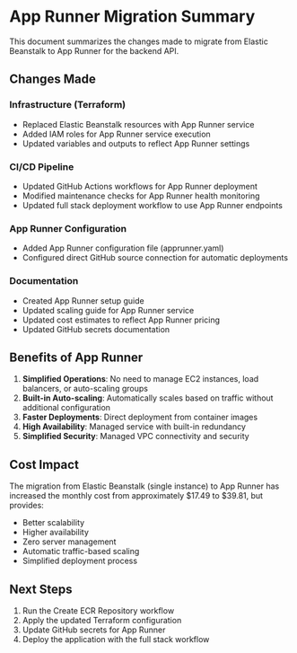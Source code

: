 # App Runner Migration Summary

This document summarizes the changes made to migrate from Elastic Beanstalk to App Runner for the backend API.

## Changes Made

### Infrastructure (Terraform)
- Replaced Elastic Beanstalk resources with App Runner service
- Added IAM roles for App Runner service execution
- Updated variables and outputs to reflect App Runner settings

### CI/CD Pipeline
- Updated GitHub Actions workflows for App Runner deployment
- Modified maintenance checks for App Runner health monitoring
- Updated full stack deployment workflow to use App Runner endpoints

### App Runner Configuration
- Added App Runner configuration file (apprunner.yaml)
- Configured direct GitHub source connection for automatic deployments

### Documentation
- Created App Runner setup guide
- Updated scaling guide for App Runner service
- Updated cost estimates to reflect App Runner pricing
- Updated GitHub secrets documentation

## Benefits of App Runner

1. **Simplified Operations**: No need to manage EC2 instances, load balancers, or auto-scaling groups
2. **Built-in Auto-scaling**: Automatically scales based on traffic without additional configuration
3. **Faster Deployments**: Direct deployment from container images
4. **High Availability**: Managed service with built-in redundancy
5. **Simplified Security**: Managed VPC connectivity and security

## Cost Impact

The migration from Elastic Beanstalk (single instance) to App Runner has increased the monthly cost from approximately $17.49 to $39.81, but provides:

- Better scalability
- Higher availability
- Zero server management
- Automatic traffic-based scaling
- Simplified deployment process

## Next Steps

1. Run the Create ECR Repository workflow
2. Apply the updated Terraform configuration
3. Update GitHub secrets for App Runner
4. Deploy the application with the full stack workflow

